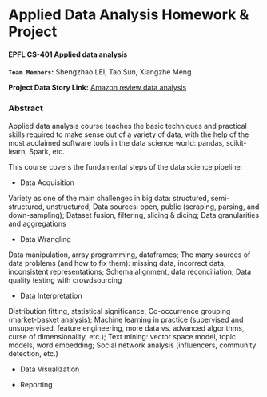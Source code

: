 # Applied Data Analysis Homework & Project

#### EPFL CS-401 Applied data analysis

**`Team Members`:** Shengzhao LEI, Tao Sun, Xiangzhe Meng

**Project Data Story Link:** [Amazon review data analysis](https://xiangzhemeng.github.io/project/amazon-review-data-story/index.html)

### Abstract

Applied data analysis course teaches the basic techniques and practical skills required to make sense out of a variety of data, with the help of the most acclaimed software tools in the data science world: pandas, scikit-learn, Spark, etc.

This course covers the fundamental steps of the data science pipeline:

- Data Acquisition

Variety as one of the main challenges in big data: structured, semi-structured, unstructured; Data sources: open, public (scraping, parsing, and down-sampling); Dataset fusion, filtering, slicing & dicing; Data granularities and aggregations

- Data Wrangling

Data manipulation, array programming, dataframes; The many sources of data problems (and how to fix them): missing data, incorrect data, inconsistent representations; Schema alignment, data reconciliation; Data quality testing with crowdsourcing

- Data Interpretation

Distribution fitting, statistical significance; Co-occurrence grouping (market-basket analysis); Machine learning in practice (supervised and unsupervised, feature engineering, more data vs. advanced algorithms, curse of dimensionality, etc.); Text mining: vector space model, topic models, word embedding; Social network analysis (influencers, community detection, etc.)

- Data Visualization

- Reporting
